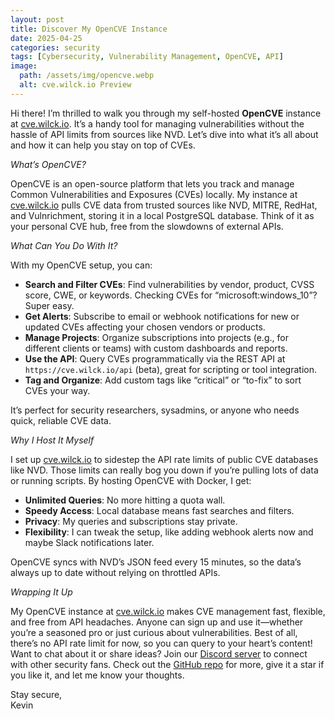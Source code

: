 ```yaml
---
layout: post
title: Discover My OpenCVE Instance
date: 2025-04-25
categories: security
tags: [Cybersecurity, Vulnerability Management, OpenCVE, API]
image:
  path: /assets/img/opencve.webp
  alt: cve.wilck.io Preview
---
```




Hi there! I’m thrilled to walk you through my self-hosted **OpenCVE** instance at [cve.wilck.io](https://cve.wilck.io). It’s a handy tool for managing vulnerabilities without the hassle of API limits from sources like NVD. Let’s dive into what it’s all about and how it can help you stay on top of CVEs.

*What’s OpenCVE?*

OpenCVE is an open-source platform that lets you track and manage Common Vulnerabilities and Exposures (CVEs) locally. My instance at [cve.wilck.io](https://cve.wilck.io) pulls CVE data from trusted sources like NVD, MITRE, RedHat, and Vulnrichment, storing it in a local PostgreSQL database. Think of it as your personal CVE hub, free from the slowdowns of external APIs.

*What Can You Do With It?*

With my OpenCVE setup, you can:
- **Search and Filter CVEs**: Find vulnerabilities by vendor, product, CVSS score, CWE, or keywords. Checking CVEs for “microsoft:windows_10”? Super easy.
- **Get Alerts**: Subscribe to email or webhook notifications for new or updated CVEs affecting your chosen vendors or products.
- **Manage Projects**: Organize subscriptions into projects (e.g., for different clients or teams) with custom dashboards and reports.
- **Use the API**: Query CVEs programmatically via the REST API at `https://cve.wilck.io/api` (beta), great for scripting or tool integration.
- **Tag and Organize**: Add custom tags like “critical” or “to-fix” to sort CVEs your way.

It’s perfect for security researchers, sysadmins, or anyone who needs quick, reliable CVE data.

*Why I Host It Myself*

I set up [cve.wilck.io](https://cve.wilck.io) to sidestep the API rate limits of public CVE databases like NVD. Those limits can really bog you down if you’re pulling lots of data or running scripts. By hosting OpenCVE with Docker, I get:
- **Unlimited Queries**: No more hitting a quota wall.
- **Speedy Access**: Local database means fast searches and filters.
- **Privacy**: My queries and subscriptions stay private.
- **Flexibility**: I can tweak the setup, like adding webhook alerts now and maybe Slack notifications later.

OpenCVE syncs with NVD’s JSON feed every 15 minutes, so the data’s always up to date without relying on throttled APIs.


*Wrapping It Up*

My OpenCVE instance at [cve.wilck.io](https://cve.wilck.io) makes CVE management fast, flexible, and free from API headaches. Anyone can sign up and use it—whether you’re a seasoned pro or just curious about vulnerabilities. Best of all, there’s no API rate limit for now, so you can query to your heart’s content! Want to chat about it or share ideas? Join our [Discord server](https://discord.com/invite/BgUCmYP3px) to connect with other security fans. Check out the [GitHub repo](https://github.com/opencve/opencve) for more, give it a star if you like it, and let me know your thoughts.

Stay secure,  
Kevin